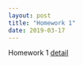 ```yaml
---
layout: post
title: "Homework 1"
date: 2019-03-17
---
```


Homework 1 [detail]({{site.baseurl}/assets/A-simple-introduction-of-VC-dimension.pdf)

